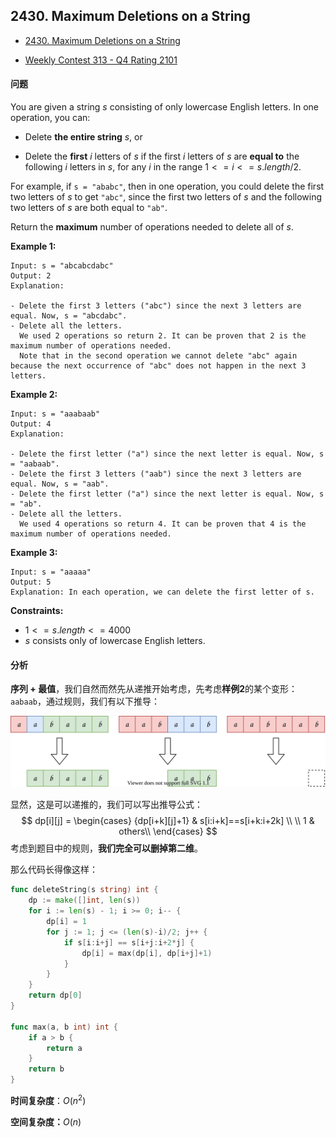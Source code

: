 ## 2430. Maximum Deletions on a String

- [2430. Maximum Deletions on a String](https://leetcode.cn/problems/maximum-deletions-on-a-string/)

- [Weekly Contest 313 - Q4 Rating 2101](https://leetcode.com/contest/weekly-contest-313) 

#### 问题

You are given a string $s$ consisting of only lowercase English letters. In one operation, you can:

- Delete **the entire string** $s$, or

- Delete the **first** $i$ letters of $s$ if the first $i$ letters of $s$ are **equal to** the following $i$ letters in $s$, for any $i$ in the range $1 <= i <= s.length / 2$.

For example, if `s = "ababc"`, then in one operation, you could delete the first two letters of $s$ to get `"abc"`, since the first two letters of $s$ and the following two letters of $s$ are both equal to `"ab"`.

Return the **maximum** number of operations needed to delete all of $s$.

**Example 1:**

```
Input: s = "abcabcdabc"
Output: 2
Explanation:

- Delete the first 3 letters ("abc") since the next 3 letters are equal. Now, s = "abcdabc".
- Delete all the letters.
  We used 2 operations so return 2. It can be proven that 2 is the maximum number of operations needed.
  Note that in the second operation we cannot delete "abc" again because the next occurrence of "abc" does not happen in the next 3 letters.
```

**Example 2:**

```
Input: s = "aaabaab"
Output: 4
Explanation:

- Delete the first letter ("a") since the next letter is equal. Now, s = "aabaab".
- Delete the first 3 letters ("aab") since the next 3 letters are equal. Now, s = "aab".
- Delete the first letter ("a") since the next letter is equal. Now, s = "ab".
- Delete all the letters.
  We used 4 operations so return 4. It can be proven that 4 is the maximum number of operations needed.
```

**Example 3:**

```
Input: s = "aaaaa"
Output: 5
Explanation: In each operation, we can delete the first letter of s.
```

**Constraints:**

- $1 <= s.length <= 4000$
- $s$ consists only of lowercase English letters.



#### 分析

**序列 + 最值**，我们自然而然先从递推开始考虑，先考虑**样例2**的某个变形：`aabaab`，通过规则，我们有以下推导：

![2430-detail](../images/2430-detail.svg)

显然，这是可以递推的，我们可以写出推导公式：
$$
dp[i][j] = 
\begin{cases}
{dp[i+k][j]+1} & s[i:i+k]==s[i+k:i+2k] \\
\\
1 & others\\
\end{cases}
$$
考虑到题目中的规则，**我们完全可以删掉第二维**。

那么代码长得像这样：

```go
func deleteString(s string) int {
	dp := make([]int, len(s))
	for i := len(s) - 1; i >= 0; i-- {
		dp[i] = 1
		for j := 1; j <= (len(s)-i)/2; j++ {
			if s[i:i+j] == s[i+j:i+2*j] {
				dp[i] = max(dp[i], dp[i+j]+1)
			}
		}
	}
	return dp[0]
}

func max(a, b int) int {
	if a > b {
		return a
	}
	return b
}
```



**时间复杂度**：$O(n^2)$

**空间复杂度：**$O(n)$

